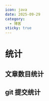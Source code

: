 ```yaml
---
icon: java
date: 2025-09-29
category:
  - 博客
sticky: true
---
```


# 统计

<!-- more -->

## 文章数目统计

<monthly-chart/>

## git 提交统计

<git-commit-panel/>